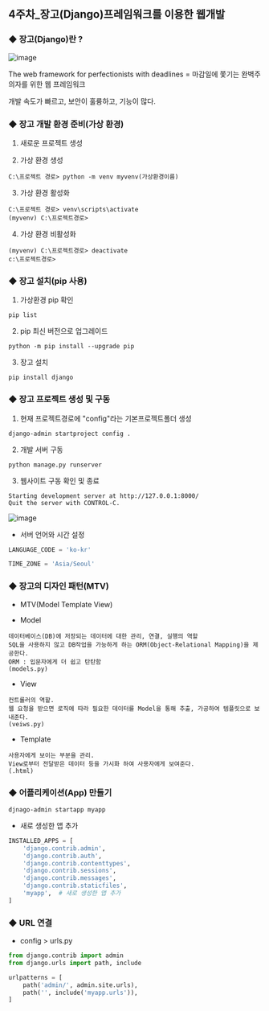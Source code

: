 ## 4주차_장고(Django)프레임워크를 이용한 웹개발


### ◆ 장고(Django)란 ?

![image](https://github.com/user-attachments/assets/07b73fea-e168-4f9c-9963-f2c0ba3cdd75)

The web framework for perfectionists with deadlines = 마감일에 쫓기는 완벽주의자를 위한 웹 프레임워크

개발 속도가 빠르고, 보안이 훌륭하고, 기능이 많다.


### ◆ 장고 개발 환경 준비(가상 환경)

1. 새로운 프로젝트 생성

2. 가상 환경 생성
   
```
C:\프로젝트 경로> python -m venv myvenv(가상환경이름)
```

3. 가상 환경 활성화

```
C:\프로젝트 경로> venv\scripts\activate
(myvenv) C:\프로젝트경로>
```

4. 가상 환경 비활성화

```
(myvenv) C:\프로젝트경로> deactivate  
c:\프로젝트경로>
```


### ◆ 장고 설치(pip 사용)

1. 가상환경 pip 확인
   
```
pip list
```

2. pip 최신 버전으로 업그레이드
   
```
python -m pip install --upgrade pip
```

3. 장고 설치
   
```
pip install django
```


### ◆ 장고 프로젝트 생성 및 구동

1. 현재 프로젝트경로에 "config"라는 기본프로젝트폴더 생성
   
```
django-admin startproject config .
```

2. 개발 서버 구동

```
python manage.py runserver
```

3. 웹사이트 구동 확인 및 종료
   
```
Starting development server at http://127.0.0.1:8000/ 
Quit the server with CONTROL-C.
```

![image](https://github.com/user-attachments/assets/276dabe0-5428-4c7a-af59-d1e6ed7a4000)

- 서버 언어와 시간 설정

```python
LANGUAGE_CODE = 'ko-kr'

TIME_ZONE = 'Asia/Seoul'
```

### ◆ 장고의 디자인 패턴(MTV)

- MTV(Model Template View)

- Model

```
데이터베이스(DB)에 저장되는 데이터에 대한 관리, 연결, 실행의 역할
SQL을 사용하지 않고 DB작업을 가능하게 하는 ORM(Object-Relational Mapping)을 제공한다.
ORM : 입문자에게 더 쉽고 탄탄함
(models.py)
```

- View

```
컨트롤러의 역할.
웹 요청을 받으면 로직에 따라 필요한 데이터를 Model을 통해 추출, 가공하여 템플릿으로 보내준다.
(veiws.py)
```

- Template

```
사용자에게 보이는 부분을 관리.
View로부터 전달받은 데이터 등을 가시화 하여 사용자에게 보여준다.
(.html)
```

### ◆ 어플리케이션(App) 만들기

```
djnago-admin startapp myapp
```

- 새로 생성한 앱 추가

```python
INSTALLED_APPS = [
    'django.contrib.admin',
    'django.contrib.auth',
    'django.contrib.contenttypes',
    'django.contrib.sessions',
    'django.contrib.messages',
    'django.contrib.staticfiles',
    'myapp',  # 새로 생성한 앱 추가
]
```

### ◆ URL 연결

- config > urls.py
  
```python
from django.contrib import admin
from django.urls import path, include

urlpatterns = [
    path('admin/', admin.site.urls),
    path('', include('myapp.urls')),
]
```
